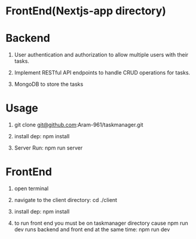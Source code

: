 # FrontEnd(Nextjs-app directory)

# Backend
1. User authentication and authorization to allow multiple users with their tasks.

2. Implement RESTful API endpoints to handle CRUD operations for tasks.

3. MongoDB to store the tasks
# Usage

1. git clone git@github.com:Aram-961/taskmanager.git

2. install dep: npm install

3. Server Run: npm run server

# FrontEnd

1. open terminal

2. navigate to the client directory: cd ./client

3. install dep: npm install

4. to run front end you must be on taskmanager directory cause npm run dev runs backend and front end at the same time: npm run dev
